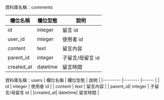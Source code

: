 資料庫名稱：comments

| 欄位名稱  | 欄位型態  | 說明           |
|--------- |-------- |------          | 
|  id      | integer | 留言 id         |
|  user_id | integer | 使用者 id       |
| content  | text    | 留言內容         |
| parent_id| integer | 子留言/母留言 id  |
|created_at| datetime| 留言時間         |

資料庫名稱：users
| 欄位名稱  | 欄位型態  | 說明           |
|--------- |-------- |------          | 
|  id      | integer | 使用者 id        |
| content  | text    | 留言內容         |
| parent_id| integer | 子留言/母留言 id  |
|created_at| datetime| 留言時間         |